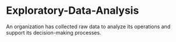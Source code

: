 # Exploratory-Data-Analysis
An organization has collected raw data to analyze its operations and support its decision-making processes. 
